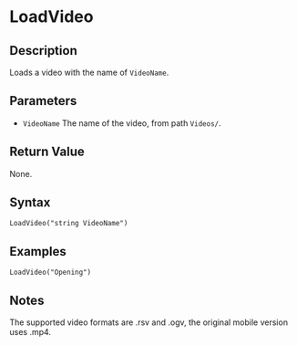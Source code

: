 # LoadVideo

## Description
Loads a video with the name of `VideoName`.

## Parameters
- `VideoName`
The name of the video, from path `Videos/`.

## Return Value
None.

## Syntax
```
LoadVideo("string VideoName")
```

## Examples
```
LoadVideo("Opening")
```

## Notes
The supported video formats are .rsv and .ogv, the original mobile version uses .mp4.